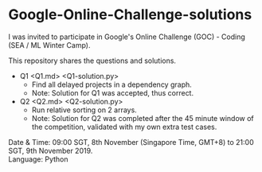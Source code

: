 # Google-Online-Challenge-solutions
I was invited to participate in Google's Online Challenge (GOC) - Coding (SEA / ML Winter Camp).  

This repository shares the questions and solutions.  
* Q1 <Q1.md> <Q1-solution.py>
  * Find all delayed projects in a dependency graph.
  * Note: Solution for Q1 was accepted, thus correct.
* Q2 <Q2.md> <Q2-solution.py>
  * Run relative sorting on 2 arrays.
  * Note: Solution for Q2 was completed after the 45 minute window of the competition, validated with my own extra test cases.

Date & Time: 09:00 SGT, 8th November (Singapore Time, GMT+8) to 21:00 SGT, 9th November 2019.  
Language: Python
